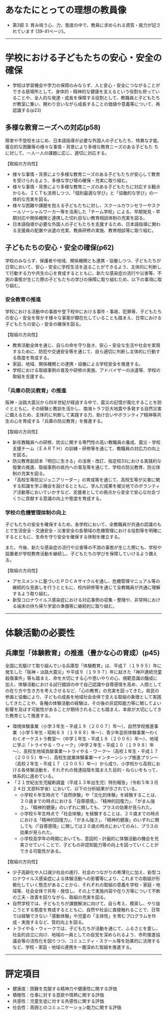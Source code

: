 # あなたにとっての理想の教員像
- 第3部 3. 育み培う心、力、態度の中で、教員に求められる資質・能力が記されています (39-41ページ)。

---

# 学校における子どもたちの安心・安全の確保
- 学校は学習機会や学力の保障のみならず、人と安心・安全につながることができる居場所として、身体的・精神的な健康を支えるという役割も担っていることや、全人的な発達・成長を保障する役割として、教職員と子どもたちが教室に集い、関わり合いながら成長することの価値や意義等について、再認識する(p23)

## 多様な教育ニーズへの対応(p58)
障害や不登校をはじめ、日本語指導が必要な外国人の子どもたち、特異な才能、複合的な困難等の様々な事情・背景により多様な教育ニーズのある子どもた
ちに対して、一人一人の課題に応じ、適切に対応する。

【取組の方向性】
- 様々な事情・背景により多様な教育ニーズのある子どもたちが安心して教育を受けられるよう、多様な学び場の確保・充実に取り組む。
- 様々な事情・背景により多様な教育ニーズのある子どもたちに対応する観点からも、ＩＣＴも活用しつつ、「個別最適な学び」と「協働的な学び」の一体的な充実を図る。
- 様々な困難や課題を抱える子どもたちに対し、スクールカウンセラーやスクールソーシャルワーカー等を活用した「チーム学校」による、早期発見・早期対応や関係機関と連携した切れ目ない教育相談体制の充実を図る。
- 日本語指導が必要な外国人の子どもたちを支援するため、日本語指導に関わる支援員の配置や派遣の充実、教員研修の実施、教育相談等に取り組む。

## 子どもたちの安心・安全の確保(p62)
学校のみならず、保護者や地域、関係機関とも連携・協働しつつ、子どもたちが日常において、安心・安全に学校生活を送ることができるよう、主体的に判断して行動する力や共生の心を育成するとともに、新たな感染症の流行や災害等、不測の事態が生じた際の子どもたちの学びの保障に取り組むため、以下の事項に取り組む。

### 安全教育の推進
学校における活動中の事故や登下校中における事件・事故、犯罪等、子どもたちの安心・安全を脅かす様々な事案が顕在化していることも踏まえ、日常における子どもたちの安心・安全の確保を図る。

【取組の方向性】
- 教育活動全体を通じ、自らの命を守り抜き、安心・安全な生活や社会を実現するために、防犯や交通安全等を通じて、自ら適切に判断し主体的に行動する態度を育成する。
- 家庭、地域、関係機関との連携・協働による学校安全を推進する。
- 学校における取組事例の普及や研修の実施、アドバイザーの派遣等、学校の取組を支援する。

### 「兵庫の防災教育」の推進
阪神・淡路大震災から四半世紀が経過する中で、震災の記憶が風化することを防ぐとともに、その経験と教訓を活かし、南海トラフ巨大地震や多発する自然災害に備えるため、主体的に判断して実践する力、助け合いやボランティア精神等共生の心を育成する「兵庫の防災教育」を推進する。

【取組の方向性】
- 新任教職員への研修、防災に関する専門性の高い教職員の養成、震災・学校支援チーム（ＥＡＲＴＨ）の訓練・研修等を通じて、教職員の対応力の向上を図る。
- 防災教育副読本「明日に生きる」の活用・改訂、指定校33における実践的な授業の推進、取組事例の県内への普及等を通じて、学校の防災教育、防災体制の充実を図る。
- 「高校生等防災ジュニアリーダー」の育成等を通じて、高校生等が災害に関する知識を学ぶ機会を設けるとともに、学んだ成果を被災地でのボランティア活動等においていかすなど、支援者としての視点から安全で安心な社会づくりに貢献する意識の向上や態度を育成する。

### 学校の危機管理体制の向上
子どもたちの安全を確保するため、各学校において、全教職員が共通の認識のもとで生活安全・交通安全・災害安全の各領域の危機管理における役割等を明確にするとともに、生命を守り安全を確保する体制を確立する。

また、今後、新たな感染症の流行や災害等の不測の事態が生じた際にも、学校や設置者が学校教育活動を継続し、子どもたちの学びを保障していけるよう備える。

【取組の方向性】
- アセスメントに基づいたＰＤＣＡサイクルを通し、危機管理マニュアル等の継続的な見直しを行うとともに、校内研修等を通じて全教職員が共通に理解するよう取り組む。
- 新型コロナウイルス感染症における対応事例の収集・整理や、非常時における端末の持ち帰り学習の準備等に継続的に取り組む。

---

# 体験活動の必要性
## 兵庫型「体験教育」の推進（豊かな心の育成）(p45)
全国に先駆けて取り組んでいる兵庫型「体験教育」は、平成７（１９９５）年に発生した「阪神・淡路大震災」や平成９（１９９７）年に起きた「神戸連続児童殺傷事件」等も踏まえ、命を大切にする心や思いやりの心、規範意識の醸成に加え、体験活動における試行錯誤の中で自己認識や自尊感情を高め、人間としての在り方や生き方を考えさせるなど、「心の教育」の充実を図ってきた。県民の参画と協働により、子どもの成長を地域社会全体で支える取組の象徴として実践してきたことや、各種の体験活動の経験は、その後の非認知能力等に関してよい影響を及ぼす可能性があることが期待されることも踏まえ、本県が大切にしてきた教育として推進する。

- 環境体験事業（小学３年生・平成１９（２００７）年～）、自然学校推進事業（小学５年生・昭和６３（１９８８）年～）、青少年芸術体験事業～わくわくオーケストラ教室～（中学１年生・平成１８（２００６）年～）、地域に学ぶ「トライやる・ウィーク」（中学２年生・平成１０（１９９８）年～）、高校生地域貢献事業～トライやる・ワーク～（高校１年生・平成１７（２００５）年～）、高校生就業体験事業～インターンシップ推進プラン～（高校２年生・平成１７（２００５）年～）から成り、小学校から高校における各体験活動を、それぞれの発達段階を踏まえた目的・ねらいをもって、体系的に進めている。
- 「２１世紀出生児縦断調査（平成１３年出生児）特別報告」（令和５年３月２４日 文部科学省）において、以下の分析結果が示されている。
  - 小学校６年生時点で「自然体験」や「文化的体験」を経験することは、２０歳までの時点における「自尊感情」、「精神的回復力」、「がまん強さ」、「精神的健康」のいずれに関しても、プラスの効果が見られた。
  - 小学校６年生時点で「社会体験」を経験することは、２０歳までの時点における「精神的回復力」、「がまん強さ」、「精神的健康」のいずれに関しても（「自尊感情」に関しては２０歳の時点においてのみ）、プラスの効果が見られた。
  - 小学校高学年の時期においても、意図的・計画的に体験活動の機会を充実させていくことで、子どもの非認知能力等の向上を図っていくことができる可能性がある。

【取組の方向性】
- 少子高齢化や人口減少社会の進行、社会のつながりの希薄化に加え、新型コロナウイルス感染症による体験活動への影響等により、これまでの取組が形骸化していく懸念があることから、それぞれの取組の意義を学校・家庭・地域等、社会全体で共有・発信し、その上で実施内容や在り方等について不断の工夫・改善を図りながら、取組の充実を図る。
- 自然学校では、子どもたちが課題解決に向けて、自ら考え、模索し、やり抜こうとする態度を育成するとともに、自然や社会に直接触れることで、日常では経験できない「感動体験」や児童の「主体性」を育むプログラムを作成・実施するなど、質的向上を図る。
- トライやる・ウィークでは、子どもたちが活動を通じて、ふるさとを愛し、社会的自立に向け、地域の一員としての自覚を深められるよう、市町推進協議会等の活性化を図りつつ、コミュニティ・スクール等を効果的に活用するなど、学校・家庭・地域の連携を一層深めた取組を推進する。

---

# 評定項目
- 健康度：困難を克服する精神力や健康性に関する評価
- 積極性：仕事に対する意欲や情熱に関する評価
- 共感性：児童生徒に対する共感性に関する評価
- 社会性：周囲とのコミュニケーション能力に関する評価
